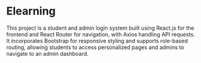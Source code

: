 # Elearning
  This project is a student and admin login system built using React.js for the frontend and React Router for navigation, with Axios handling API requests. It incorporates Bootstrap for responsive styling and supports role-based routing, allowing students to access personalized pages and admins to navigate to an admin dashboard.

